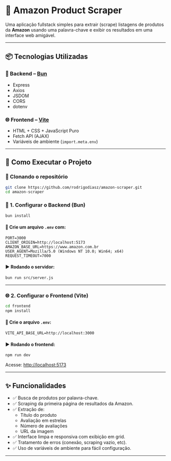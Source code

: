# 🛒 Amazon Product Scraper

Uma aplicação fullstack simples para extrair (scrape) listagens de produtos da **Amazon** usando uma palavra-chave e exibir os resultados em uma interface web amigável.

---

## 📦 Tecnologias Utilizadas

### 🔧 Backend – [Bun](https://bun.sh/)
- Express
- Axios
- JSDOM
- CORS
- dotenv

### 🌐 Frontend – [Vite](https://vitejs.dev/)
- HTML + CSS + JavaScript Puro
- Fetch API (AJAX)
- Variáveis de ambiente (`import.meta.env`)

---

## 🚀 Como Executar o Projeto

### 🔁 Clonando o repositório

```bash
git clone https://github.com/rodrigodiasz/amazon-scraper.git
cd amazon-scraper
```

### 🧪 1. Configurar o Backend (Bun)

```bash
bun install
```

#### 📄 Crie um arquivo `.env` com:

```
PORT=3000
CLIENT_ORIGIN=http://localhost:5173
AMAZON_BASE_URL=https://www.amazon.com.br
USER_AGENT=Mozilla/5.0 (Windows NT 10.0; Win64; x64)
REQUEST_TIMEOUT=7000
```

#### ▶️ Rodando o servidor:

```bash
bun run src/server.js
```

---

### 🌐 2. Configurar o Frontend (Vite)

```bash
cd frontend
npm install
```

#### 📄 Crie o arquivo `.env`:

```
VITE_API_BASE_URL=http://localhost:3000
```

#### ▶️ Rodando o frontend:

```bash
npm run dev
```

Acesse: [http://localhost:5173](http://localhost:5173)

---

## ✨ Funcionalidades

- ✅ Busca de produtos por palavra-chave.
- ✅ Scraping da primeira página de resultados da Amazon.
- ✅ Extração de:
  - Título do produto
  - Avaliação em estrelas
  - Número de avaliações
  - URL da imagem
- ✅ Interface limpa e responsiva com exibição em grid.
- ✅ Tratamento de erros (conexão, scraping vazio, etc).
- ✅ Uso de variáveis de ambiente para fácil configuração.

---
